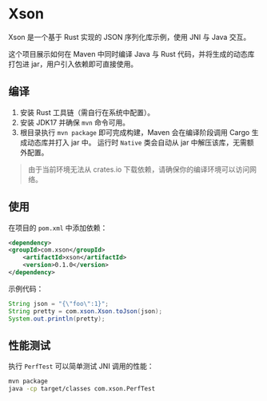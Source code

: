 # Xson

Xson 是一个基于 Rust 实现的 JSON 序列化库示例，使用 JNI 与 Java 交互。

这个项目展示如何在 Maven 中同时编译 Java 与 Rust 代码，并将生成的动态库打包进 jar，用户引入依赖即可直接使用。

## 编译

1. 安装 Rust 工具链（需自行在系统中配置）。
2. 安装 JDK17 并确保 `mvn` 命令可用。
3. 根目录执行 `mvn package` 即可完成构建，Maven 会在编译阶段调用 Cargo 生成动态库并打入 jar 中。
   运行时 `Native` 类会自动从 jar 中解压该库，无需额外配置。

> 由于当前环境无法从 crates.io 下载依赖，请确保你的编译环境可以访问网络。

## 使用

在项目的 `pom.xml` 中添加依赖：

```xml
<dependency>
<groupId>com.xson</groupId>
    <artifactId>xson</artifactId>
    <version>0.1.0</version>
</dependency>
```

示例代码：

```java
String json = "{\"foo\":1}";
String pretty = com.xson.Xson.toJson(json);
System.out.println(pretty);
```

## 性能测试

执行 `PerfTest` 可以简单测试 JNI 调用的性能：

```bash
mvn package
java -cp target/classes com.xson.PerfTest

